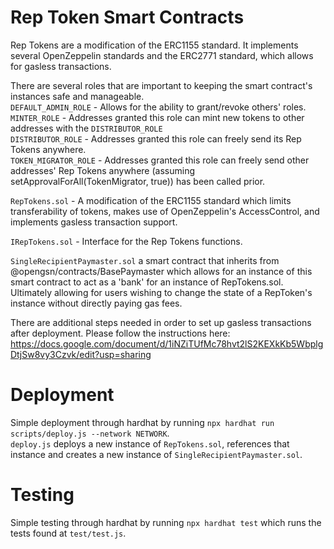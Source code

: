 # Rep Token Smart Contracts

Rep Tokens are a modification of the ERC1155 standard. It implements several OpenZeppelin standards and the ERC2771 standard, which allows for gasless transactions.

There are several roles that are important to keeping the smart contract's instances safe and manageable.  
`DEFAULT_ADMIN_ROLE` - Allows for the ability to grant/revoke others' roles.  
`MINTER_ROLE` - Addresses granted this role can mint new tokens to other addresses with the `DISTRIBUTOR_ROLE`  
`DISTRIBUTOR_ROLE` - Addresses granted this role can freely send its Rep Tokens anywhere.  
`TOKEN_MIGRATOR_ROLE` - Addresses granted this role can freely send other addresses' Rep Tokens anywhere (assuming setApprovalForAll(TokenMigrator, true)) has been called prior.

`RepTokens.sol` - A modification of the ERC1155 standard which limits transferability of tokens, makes use of OpenZeppelin's AccessControl, and implements gasless transaction support.   

`IRepTokens.sol` - Interface for the Rep Tokens functions.   

`SingleRecipientPaymaster.sol` a smart contract that inherits from @opengsn/contracts/BasePaymaster which allows for an instance of this smart contract to act as a 'bank' for an instance of RepTokens.sol. Ultimately allowing for users wishing to change the state of a RepToken's instance without directly paying gas fees.   

There are additional steps needed in order to set up gasless transactions after deployment. Please follow the instructions here:   
https://docs.google.com/document/d/1iNZiTUfMc78hvt2lS2KEXkKb5WbplgDtjSw8vy3Czvk/edit?usp=sharing


# Deployment
Simple deployment through hardhat by running `npx hardhat run scripts/deploy.js --network NETWORK`.    
`deploy.js` deploys a new instance of `RepTokens.sol`, references that instance and creates a new instance of `SingleRecipientPaymaster.sol`.

# Testing
Simple testing through hardhat by running `npx hardhat test` which runs the tests found at `test/test.js`.   